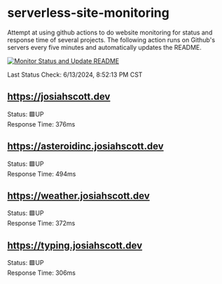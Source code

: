 # serverless-site-monitoring
Attempt at using github actions to do website monitoring for status and response time of several projects. The following action runs on Github's servers every five minutes and automatically updates the README.  

[![Monitor Status and Update README](https://github.com/JosiahSco/serverless-site-monitoring/actions/workflows/monitor.yaml/badge.svg)](https://github.com/JosiahSco/serverless-site-monitoring/actions/workflows/monitor.yaml)

Last Status Check: 6/13/2024, 8:52:13 PM CST

## https://josiahscott.dev
Status: 🟩UP  
Response Time: 376ms

## https://asteroidinc.josiahscott.dev
Status: 🟩UP  
Response Time: 494ms

## https://weather.josiahscott.dev
Status: 🟩UP  
Response Time: 372ms

## https://typing.josiahscott.dev
Status: 🟩UP  
Response Time: 306ms

